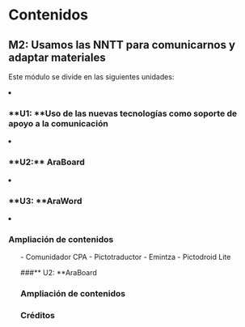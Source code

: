 
# Contenidos

## M2: Usamos las NNTT para comunicarnos y adaptar materiales

Este módulo se divide en las siguientes unidades:

<li>
<h3>**U1: **Uso de las nuevas tecnologías como soporte de apoyo a la comunicación</h3>
</li>
<li>
<h3>**U2:** AraBoard</h3>
</li>
<li>
<h3>**U3: **AraWord</h3>
</li>
<li>
<h3>Ampliación de contenidos</h3>
<ul>
- Comunidador CPA
- Pictotraductor
- Emintza
- Pictodroid Lite

###** U2: **AraBoard

### Ampliación de contenidos

### Créditos

